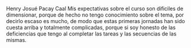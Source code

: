 Henry Josué Pacay Caal
Mis expectativas sobre el curso son dificiles de dimensionar, porque de hecho no tengo conocimiento sobre el tema, por decirlo escaso es mucho, de modo que estas primeras jornadas han sido cuesta arriba y totalmente complicadas, porque si soy honesto de las deficiencias que tengo al completar las tareas y las secuencias de las mismas.